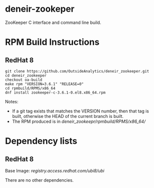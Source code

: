 # deneir-zookeper
ZooKeeper C interface and command line build.

# RPM Build Instructions
## RedHat 8
```
git clone https://github.com/OutsideAnalytics/deneir_zookeeper.git
cd deneir_zookeeper
checkout oa-build
make rpm "VERSION=3.6.1" "RELEASE=0"
cd rpmbuild/RPMS/x86_64
dnf install zookeeper-c-3.6.1-0.el8.x86_64.rpm
```
Notes:
* If a git tag exists that matches the VERSION number, then that tag is built, otherwise
the HEAD of the current branch is built.
* The RPM produced is in *deneir_zookeepr/rpmbuild/RPMS/x86_64/*

# Dependency lists
## RedHat 8
Base Image: _registry.access.redhat.com/ubi8/ubi_

There are no other dependencies.

